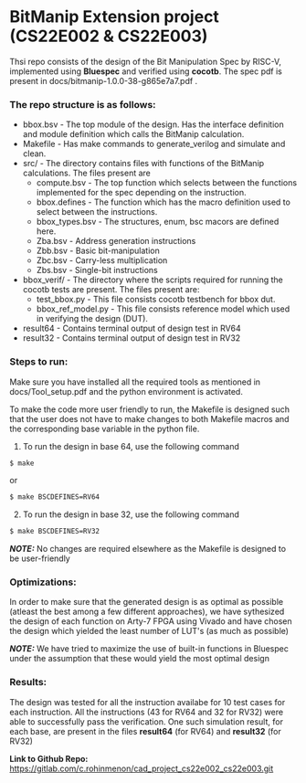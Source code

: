 # BitManip Extension project (CS22E002 & CS22E003)

Thsi repo consists of the design of the Bit Manipulation Spec by RISC-V, implemented using **Bluespec** and verified using **cocotb**. The spec pdf is present in docs/bitmanip-1.0.0-38-g865e7a7.pdf .

### The repo structure is as follows:
- bbox.bsv - The top module of the design. Has the interface definition and module definition which calls the BitManip calculation.
- Makefile - Has make commands to generate_verilog and simulate and clean.
- src/ - The directory contains files with functions of the BitManip calculations. The files present are
	- compute.bsv - The top function which selects between the functions implemented for the spec depending on the instruction.
	- bbox.defines - The function which has the macro definition used to select between the instructions.
	- bbox_types.bsv - The structures, enum, bsc macors are defined here.
	- Zba.bsv - Address generation instructions
    - Zbb.bsv - Basic bit-manipulation
    - Zbc.bsv - Carry-less multiplication
    - Zbs.bsv - Single-bit instructions
- bbox_verif/ - The directory where the scripts required for running the cocotb tests are present. The files present are:
	- test_bbox.py - This file consists cocotb testbench for bbox dut. 
	- bbox_ref_model.py - This file consists reference model which used in verifying the design (DUT).
- result64 - Contains terminal output of design test in RV64
- result32 - Contains terminal output of design test in RV32

### Steps to run:
Make sure you have installed all the required tools as mentioned in docs/Tool_setup.pdf and the python environment is activated.

To make the code more user friendly to run, the Makefile is designed such that the user does not have to make changes to both Makefile macros and the corresponding base variable in the python file.

1. To run the design in base 64, use the following command

```bash
$ make
```
or
```bash
$ make BSCDEFINES=RV64
```
2. To run the design in base 32, use the following command
```bash
$ make BSCDEFINES=RV32
```

**_NOTE:_** No changes are required elsewhere as the Makefile is designed to be user-friendly 

### Optimizations:
In order to make sure that the generated design is as optimal as possible (atleast the best among a few different approaches), we have sythesized the design of each function on Arty-7 FPGA using Vivado and have chosen the design which yielded the least number of LUT's (as much as possible)

**_NOTE:_** We have tried to maximize the use of built-in functions in Bluespec under the assumption that these would yield the most optimal design

### Results:
The design was tested for all the instruction availabe for 10 test cases for each instruction. All the instructions (43 for RV64 and 32 for RV32) were able to successfully pass the verification. One such simulation result, for each base, are present in the files **result64** (for RV64) and **result32** (for RV32)

**Link to Github Repo:**  https://gitlab.com/c.rohinmenon/cad_project_cs22e002_cs22e003.git